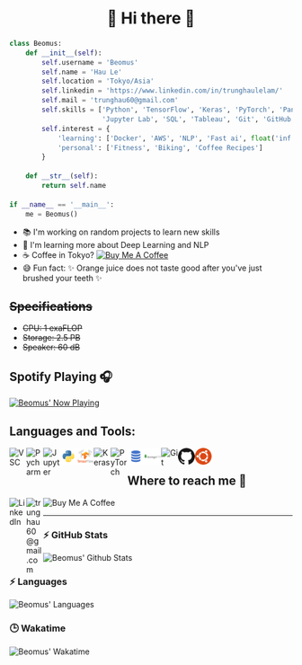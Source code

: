 <h1 align="center"> 👋 Hi there 👋 </h1>

```python
class Beomus:
    def __init__(self):
        self.username = 'Beomus'
        self.name = 'Hau Le'
        self.location = 'Tokyo/Asia'
        self.linkedin = 'https://www.linkedin.com/in/trunghaulelam/'
        self.mail = 'trunghau60@gmail.com'
        self.skills = ['Python', 'TensorFlow', 'Keras', 'PyTorch', 'Pandas', 'Seaborn', 'Matplotlib', 
                       'Jupyter Lab', 'SQL', 'Tableau', 'Git', 'GitHub', 'Ubuntu']
        self.interest = {
            'learning': ['Docker', 'AWS', 'NLP', 'Fast ai', float('inf')],
            'personal': ['Fitness', 'Biking', 'Coffee Recipes']
        }
        
    def __str__(self):
        return self.name

if __name__ == '__main__':
    me = Beomus()
```
- 📚 I'm working on random projects to learn new skills
- 🌱 I'm learning more about Deep Learning and NLP
- ☕ Coffee in Tokyo? 
<a href="https://www.buymeacoffee.com/rOvpSz4" target="_blank"><img height=20 src="https://cdn.buymeacoffee.com/buttons/v2/default-yellow.png" alt="Buy Me A Coffee" style="height: 20px !important;width: 70px !important;" ></a>
- 😅 Fun fact: ✨ Orange juice does not taste good after you've just brushed your teeth ✨

## ~~Specifications~~
- ~~CPU: 1 exaFLOP~~
- ~~Storage: 2.5 PB~~
- ~~Speaker: 60 dB~~

## Spotify Playing 🎧

[<img src="https://spotify-playing.beomus.vercel.app/api/spotify" alt="Beomus' Now Playing" width="350" />](https://open.spotify.com/user/31shd6xfnm65r6xjtxc6e4e3w4xa)

## Languages and Tools:

<img align="left" alt="VSC" width="30px" src="https://upload.wikimedia.org/wikipedia/commons/thumb/2/2d/Visual_Studio_Code_1.18_icon.svg/2000px-Visual_Studio_Code_1.18_icon.svg.png" />
<img align="left" alt="Pycharm" width="30px" src="https://upload.wikimedia.org/wikipedia/commons/thumb/a/a1/PyCharm_Logo.svg/2000px-PyCharm_Logo.svg.png"/>
<img align="left" alt="Jupyter" width="30px" src="https://upload.wikimedia.org/wikipedia/commons/thumb/3/38/Jupyter_logo.svg/2000px-Jupyter_logo.svg.png"/>
<img align="left" alt="Python" width="30px" src="https://raw.githubusercontent.com/github/explore/80688e429a7d4ef2fca1e82350fe8e3517d3494d/topics/python/python.png" />
<img align="left" alt="TensorFlow" width="30px" src="https://raw.githubusercontent.com/github/explore/80688e429a7d4ef2fca1e82350fe8e3517d3494d/topics/tensorflow/tensorflow.png" />
<img align="left" alt="Keras" width="30px" src="https://upload.wikimedia.org/wikipedia/commons/thumb/a/ae/Keras_logo.svg/2000px-Keras_logo.svg.png" />
<img align="left" alt="PyTorch" width="30px" src="https://upload.wikimedia.org/wikipedia/commons/thumb/1/10/PyTorch_logo_icon.svg/2000px-PyTorch_logo_icon.svg.png" />
<img align="left" alt="SQL" width="30px" src="https://raw.githubusercontent.com/github/explore/80688e429a7d4ef2fca1e82350fe8e3517d3494d/topics/sql/sql.png" />
<img align="left" alt="MongoDB" width="30px" src="https://raw.githubusercontent.com/github/explore/80688e429a7d4ef2fca1e82350fe8e3517d3494d/topics/mongodb/mongodb.png" />
<img align="left" alt="Git" width="30px" src="https://upload.wikimedia.org/wikipedia/commons/thumb/3/3f/Git_icon.svg/2000px-Git_icon.svg.png" />
<img align="left" alt="GitHub" width="30px" src="https://raw.githubusercontent.com/github/explore/78df643247d429f6cc873026c0622819ad797942/topics/github/github.png" />
<img align="left" alt="Ubuntu" width="30px" src="https://raw.githubusercontent.com/github/explore/80688e429a7d4ef2fca1e82350fe8e3517d3494d/topics/ubuntu/ubuntu.png"/>

<br />

## Where to reach me 💬

[<img align="left" alt="LinkedIn" width="30px" src="https://unpkg.com/simple-icons@v3/icons/linkedin.svg" />][linkedin]

[<img align="left" alt="trunghau60@gmail.com" width="30px" src="https://unpkg.com/simple-icons@v3/icons/gmail.svg" />][gmail]

[<img align="left" alt="Buy Me A Coffee" height="30px" src="https://cdn.buymeacoffee.com/buttons/v2/default-yellow.png" />][buymeacoffee]

<br />

---

<h3> ⚡ GitHub Stats</h3>
<img alt="Beomus' Github Stats" src="https://github-readme-stats.vercel.app/api?username=beomus&show_icons=true&hide_border=true&theme=graywhite" />
<h3> ⚡ Languages </h3>
<img alt="Beomus' Languages" src="https://github-readme-stats.vercel.app/api/top-langs/?username=Beomus&exclude_repo=Deep_Learning_Bootcamp,aws-machine-learning-university-accelerated-nlp,tensorflow,Clustering,DCGAN-with-TF-Keras,PyTorch-MNIST-GAN,Python-Linked-List,Web-Dev-CS50,COVID-19-Prediction,Python-ML&hide=javascript"/>
<h3> 🕒 Wakatime </h3>
<img alt="Beomus' Wakatime" src="https://github-readme-stats.vercel.app/api/wakatime?username=beomus"/>


[linkedin]: https://www.linkedin.com/in/trunghaulelam/
[gmail]: trunghau60@gmail.com
[buymeacoffee]: https://www.buymeacoffee.com/rOvpSz4